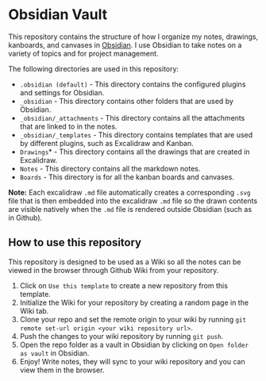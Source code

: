 # Obsidian Vault

This repository contains the structure of how I organize my notes, drawings, kanboards, and canvases in [Obsidian](https://obsidian.md/). I use Obsidian to take notes on a variety of topics and for project management.

The following directories are used in this repository:

  * `.obsidian (default)` - This directory contains the configured plugins and settings for Obsidian.
  * `_obsidian` - This directory contains other folders that are used by Obsidian.
  * `_obsidian/_attachments` - This directory contains all the attachments that are linked to in the notes.
  * `_obsidian/_templates` - This directory contains templates that are used by different plugins, such as Excalidraw and Kanban.
  * `Drawings`* - This directory contains all the drawings that are created in Excalidraw.
  * `Notes` - This directory contains all the markdown notes.
  * `Boards` - This directory is for all the kanban boards and canvases.

**Note:** Each excalidraw `.md` file automatically creates a corresponding `.svg` file that is then embedded into the excalidraw `.md` file so the drawn contents are visible natively when the `.md` file is rendered outside Obsidian (such as in Github). 

## How to use this repository
This repository is designed to be used as a Wiki so all the notes can be viewed in the browser through Github Wiki from your repository.

1. Click on `Use this template` to create a new repository from this template.
2. Initialize the Wiki for your repository by creating a random page in the Wiki tab.
3. Clone your repo and set the remote origin to your wiki by running `git remote set-url origin <your wiki repository url>`.
4. Push the changes to your wiki repository by running `git push`.
5. Open the repo folder as a vault in Obsidian by clicking on `Open folder as vault` in Obsidian.
6. Enjoy! Write notes, they will sync to your wiki repository and you can view them in the browser.